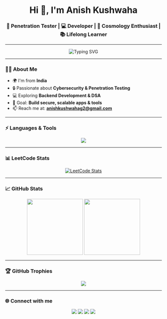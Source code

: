 <h1 align="center">Hi 👋, I'm Anish Kushwaha</h1>
<h3 align="center">🚀 Penetration Tester | 💻 Developer | 🌌 Cosmology Enthusiast | 📚 Lifelong Learner</h3>

---

<p align="center">
  <img src="https://readme-typing-svg.herokuapp.com?size=22&duration=4000&color=F75C7E&center=true&vCenter=true&lines=Passionate+about+Cybersecurity;Love+to+Hack+%26+Build;Always+Learning+New+Tech;Exploring+the+Universe+%F0%9F%8C%8C" alt="Typing SVG" />
</p>

---

### 🧑‍💻 About Me
- 🌍 I'm from **India**  
- 🔒 Passionate about **Cybersecurity & Penetration Testing**  
- 💻 Exploring **Backend Development & DSA**  
- 🎯 Goal: **Build secure, scalable apps & tools**  
- 📫 Reach me at: **anishkushwahag2@gmail.com**  

---

### ⚡ Languages & Tools
<p align="center">
  <img src="https://skillicons.dev/icons?i=python,java,cpp,html,css,javascript,typescript,mysql,git,linux,react,bootstrap" />
</p>

---

### 📊 LeetCode Stats
<p align="center">
  <a href="https://leetcode.com/Anish-Kushwaha/">
    <img src="https://leetcard.jacoblin.cool/Anish-Kushwaha?theme=dark&font=Karma&ext=contest&border=0" alt="LeetCode Stats" />
  </a>
</p>

---

### 📈 GitHub Stats
<p align="center">
  <img src="https://github-readme-stats.vercel.app/api?username=Anishkushwaha02&show_icons=true&theme=radical" height="180em" />
  <img src="https://github-readme-stats.vercel.app/api/top-langs/?username=Anishkushwaha02&layout=compact&theme=radical" height="180em" />
</p>

---

### 🏆 GitHub Trophies
<p align="center">
  <img src="https://github-profile-trophy.vercel.app/?username=Anishkushwaha02&theme=radical&margin-w=10&no-frame=true&row=1" />
</p>

---

### 🌐 Connect with me
<p align="center">
  <a href="https://github.com/Anishkushwaha02"><img src="https://img.shields.io/badge/GitHub-100000?style=for-the-badge&logo=github&logoColor=white" /></a>
  <a href="https://leetcode.com/Anish-Kushwaha/"><img src="https://img.shields.io/badge/LeetCode-000000?style=for-the-badge&logo=LeetCode&logoColor=#d16c06" /></a>
  <a href="https://linkedin.com/in/anish-kushwaha-43a915383"><img src="https://img.shields.io/badge/LinkedIn-0077B5?style=for-the-badge&logo=linkedin&logoColor=white" /></a>
  <a href="https://x.com/Anish_Kushwaha_"><img src="https://img.shields.io/badge/Twitter-1DA1F2?style=for-the-badge&logo=twitter&logoColor=white" /></a>
</p>
